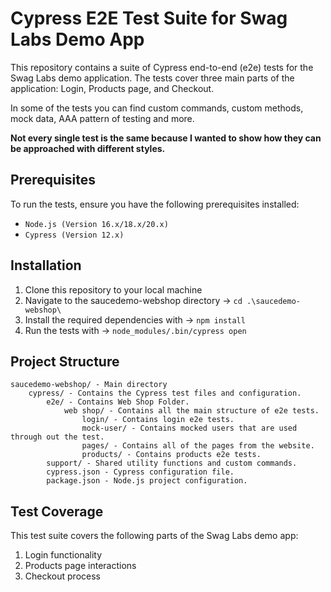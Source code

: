 # Cypress E2E Test Suite for Swag Labs Demo App
This repository contains a suite of Cypress end-to-end (e2e) tests for the Swag Labs demo application. The tests cover three main parts of the application: Login, Products page, and Checkout. 

In some of the tests you can find custom commands, custom methods, mock data, AAA pattern of testing and more. 

**Not every single test is the same because I wanted to show how they can be approached with different styles.**

## Prerequisites
To run the tests, ensure you have the following prerequisites installed:

- `Node.js (Version 16.x/18.x/20.x)`
- `Cypress (Version 12.x)`

## Installation
1. Clone this repository to your local machine
2. Navigate to the saucedemo-webshop directory -> `cd .\saucedemo-webshop\`
3. Install the required dependencies with -> `npm install`
4. Run the tests with -> `node_modules/.bin/cypress open`

## Project Structure
    saucedemo-webshop/ - Main directory
        cypress/ - Contains the Cypress test files and configuration.
            e2e/ - Contains Web Shop Folder.
                web shop/ - Contains all the main structure of e2e tests.
                    login/ - Contains login e2e tests.
                    mock-user/ - Contains mocked users that are used through out the test.
                    pages/ - Contains all of the pages from the website.
                    products/ - Contains products e2e tests.
            support/ - Shared utility functions and custom commands.
            cypress.json - Cypress configuration file.
            package.json - Node.js project configuration.

## Test Coverage
This test suite covers the following parts of the Swag Labs demo app:
1. Login functionality
2. Products page interactions
3. Checkout process




